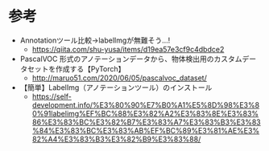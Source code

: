 # 参考
- Annotationツール比較->labelImgが無難そう...!
  - https://qiita.com/shu-yusa/items/d19ea57e3cf9c4dbdce2
- PascalVOC 形式のアノテーションデータから、物体検出用のカスタムデータセットを作成する【PyTorch】
  - http://maruo51.com/2020/06/05/pascalvoc_dataset/
- 【簡単】LabelImg（アノテーションツール）のインストール
  - https://self-development.info/%E3%80%90%E7%B0%A1%E5%8D%98%E3%80%91labelimg%EF%BC%88%E3%82%A2%E3%83%8E%E3%83%86%E3%83%BC%E3%82%B7%E3%83%A7%E3%83%B3%E3%83%84%E3%83%BC%E3%83%AB%EF%BC%89%E3%81%AE%E3%82%A4%E3%83%B3%E3%82%B9%E3%83%88/